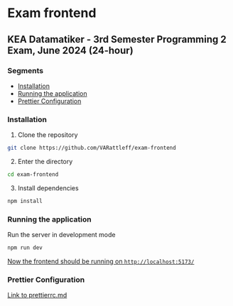 # Exam frontend

## KEA Datamatiker - 3rd Semester Programming 2 Exam, June 2024 (24-hour)

### Segments

- [Installation](#installation)
- [Running the application](#running-the-application) 
- [Prettier Configuration](#Prettier-Configuration ) 

### Installation

1. Clone the repository

```bash
git clone https://github.com/VARattleff/exam-frontend
```

2. Enter the directory

```bash
cd exam-frontend
```

3. Install dependencies

```bash
npm install
```

### Running the application

Run the server in development mode

```bash
npm run dev
```

[Now the frontend should be running on `http://localhost:5173/`](http://localhost:5173/)

### Prettier Configuration 

[Link to prettierrc.md](./src/prettierrc.md)












